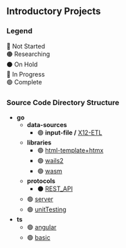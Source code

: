 <!--## Third Party Accounts
* [Exercism Account](https://exercism.org/profiles/nomadicGopher) ( [_Source Code_)](https://github.com/nomadicGopher/Sandbox/tree/main/Exercism) )
* [HackTheBox Account](https://app.hackthebox.com/users/2141921) ( [_Source Code_](https://github.com/nomadicGopher/Sandbox/tree/main/HackTheBox) )
* [HackerRank Account](https://hackerrank.com/profile/nomadicGopher)
* [Advent of Code](https://adventofcode.com) ( [_Source Code_]() )-->

## Introductory Projects
### Legend <!--🟡⚪⚠️-->
🔴 Not Started  
🟠 Researching  
⚫ On Hold  
🔵 In Progress  
🟢 Complete

### Source Code Directory Structure
* **go**
  * **data-sources**
    * 🟢 **input-file /** [X12-ETL](https://github.com/nomadicGopher/Sandbox/tree/main/go/data-sources/input-file/X12-ETL)
  * **libraries**
    * 🟢 [html-template+htmx](https://github.com/nomadicGopher/Sandbox/tree/main/go/libraries/html-template%2Bhtmx)
    * 🟢 [wails2](https://github.com/nomadicGopher/Sandbox/tree/main/go/libraries/wails2)
    * 🟢 [wasm](https://github.com/nomadicGopher/Sandbox/tree/main/go/libraries/wasm)
  * **protocols**
      * ⚫ [REST_API](https://github.com/nomadicGopher/Sandbox/tree/main/go/protocols/REST_API)
  * 🟢 [server](https://github.com/nomadicGopher/Sandbox/tree/main/go/server)
  * 🟢 [unitTesting](https://github.com/nomadicGopher/Sandbox/tree/main/go/unitTesting)
* **ts**
  * 🟢 [angular](https://github.com/nomadicGopher/Sandbox/tree/main/ts/angular)
  * 🟢 [basic](https://github.com/nomadicGopher/Sandbox/tree/main/ts/basic)
